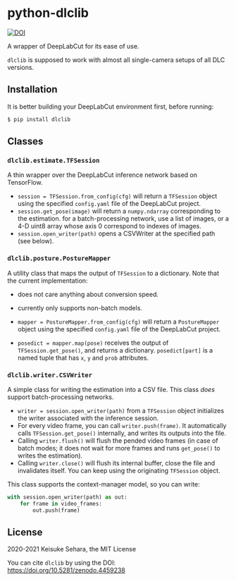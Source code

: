 # python-dlclib

[![DOI](https://zenodo.org/badge/DOI/10.5281/zenodo.4459239.svg)](https://doi.org/10.5281/zenodo.4459239)

A wrapper of DeepLabCut for its ease of use.

`dlclib` is supposed to work with almost all single-camera setups of all DLC versions.

## Installation

It is better building your DeepLabCut environment first, before running:

```bash
$ pip install dlclib
```

## Classes

### `dlclib.estimate.TFSession`

A thin wrapper over the DeepLabCut inference network based on TensorFlow.

- `session = TFSession.from_config(cfg)` will return a `TFSession` object
  using the specified `config.yaml` file of the DeepLabCut project.
- `session.get_pose(image)` will return a `numpy.ndarray` corresponding to the estimation.
  for a batch-processing network, use a list of images, or a 4-D uint8 array
  whose axis 0 correspond to indexes of images.
- `session.open_writer(path)` opens a CSVWriter at the specified path (see below).

### `dlclib.posture.PostureMapper`

A utility class that maps the output of `TFSession` to a dictionary.
Note that the current implementation:

- does not care anything about conversion speed.
- currently only supports non-batch models.

- `mapper = PostureMapper.from_config(cfg)` will return a `PostureMapper` object
  using the specified `config.yaml` file of the DeepLabCut project.
- `posedict = mapper.map(pose)` receives the output of `TFSession.get_pose()`,
  and returns a dictionary. `posedict[part]` is a named tuple that has `x`, `y` and `prob` attributes.

### `dlclib.writer.CSVWriter`

A simple class for writing the estimation into a CSV file.
This class _does_ support batch-processing networks.

- `writer = session.open_writer(path)` from a `TFSession` object initializes the writer
  associated with the inference session.
- For every video frame, you can call `writer.push(frame)`. It automatically calls
  `TFSession.get_pose()` internally, and writes its outputs into the file.
- Calling `writer.flush()` will flush the pended video frames (in case of batch modes;
  it does not wait for more frames and runs `get_pose()` to writes the estimation).
- Calling `writer.close()` will flush its internal buffer, close the file and invalidates itself.
  You can keep using the originating `TFSession` object.

This class supports the context-manager model, so you can write:

```python
with session.open_writer(path) as out:
    for frame in video_frames:
        out.push(frame)
```

## License

2020-2021 Keisuke Sehara, the MIT License

You can cite `dlclib` by using the DOI: https://doi.org/10.5281/zenodo.4459238
